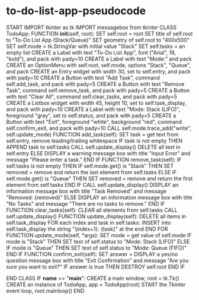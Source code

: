 # to-do-list-app-pseudocode

START 
IMPORT tkinter as tk 
IMPORT messagebox from tkinter 
CLASS TodoApp: 
    FUNCTION __init__(self, root): 
        SET self.root = root 
        SET title of self.root to "To-Do List App (Stack/Queue)" 
        SET geometry of self.root to "400x500" 
        SET self.mode = tk.StringVar with initial value "Stack" 
        SET self.tasks = an empty list 
        CREATE a Label with text "To-Do List App", font ("Arial", 18, "bold"), and pack with 
pady=10 
        CREATE a Label with text "Mode:" and pack 
        CREATE an OptionMenu with self.root, self.mode, options "Stack", "Queue", and pack 
        CREATE an Entry widget with width 30, set to self.entry, and pack with pady=10 
        CREATE a Button with text "Add Task", command self.add_task, and pack with pady=5 
        CREATE a Button with text "Remove Task", command self.remove_task, and pack with 
pady=5 
        CREATE a Button with text "Clear All", command self.clear_tasks, and pack with pady=5 
        CREATE a Listbox widget with width 45, height 10, set to self.task_display, and pack with 
pady=10 
        CREATE a Label with text "Mode: Stack (LIFO)", foreground "gray", set to self.status, and 
pack with pady=5 
        CREATE a Button with text "Exit", foreground "white", background "red", command 
self.confirm_exit, and pack with pady=10 
        CALL self.mode.trace_add("write", self.update_mode) 
    FUNCTION add_task(self): 
        SET task = get text from self.entry, remove leading/trailing whitespace 
        IF task is not empty THEN 
            APPEND task to self.tasks 
            CALL self.update_display() 
            DELETE all text in self.entry 
ELSE 
            DISPLAY a warning message box with title "Input Error" and message "Please enter a 
task." 
        END IF 
    FUNCTION remove_task(self): 
        IF self.tasks is not empty THEN 
            IF self.mode.get() is "Stack" THEN 
                SET removed = remove and return the last element from self.tasks 
            ELSE IF self.mode.get() is "Queue" THEN 
                SET removed = remove and return the first element from self.tasks 
            END IF 
            CALL self.update_display() 
            DISPLAY an information message box with title "Task Removed" and message 
"Removed: {removed}" 
        ELSE 
            DISPLAY an information message box with title "No Tasks" and message "There are no 
tasks to remove." 
        END IF 
    FUNCTION clear_tasks(self): 
        CLEAR all elements from self.tasks 
        CALL self.update_display() 
    FUNCTION update_display(self): 
        DELETE all items in self.task_display 
        FOR each index and task in self.tasks: 
            INSERT into self.task_display the string "{index+1}. {task}" at the end 
        END FOR 
    FUNCTION update_mode(self, *args): 
        SET mode = get value of self.mode 
        IF mode is "Stack" THEN 
            SET text of self.status to "Mode: Stack (LIFO)" 
        ELSE IF mode is "Queue" THEN 
            SET text of self.status to "Mode: Queue (FIFO)" 
        END IF 
    FUNCTION confirm_exit(self): 
        SET answer = DISPLAY a yes/no question message box with title "Exit Confirmation" and 
message "Are you sure you want to exit?" 
        IF answer is true THEN 
            DESTROY self.root 
        END IF

END CLASS 
IF __name__ == "__main__": 
    CREATE a main window, root = tk.Tk() 
    CREATE an instance of TodoApp, app = TodoApp(root) 
    START the Tkinter event loop, root.mainloop() 
END     
